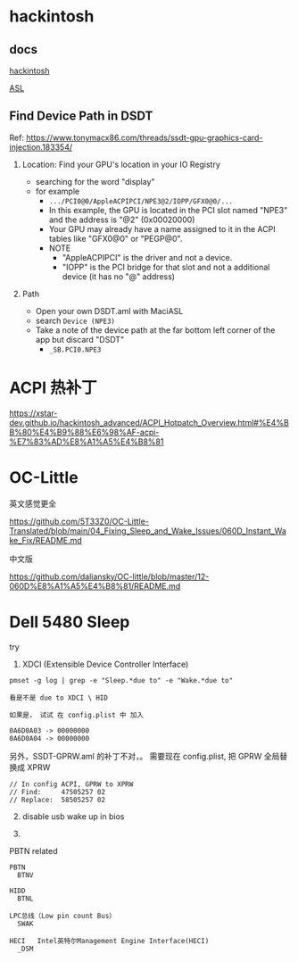 # hackintosh

## docs

[hackintosh](./docs/hackintosh.md)

[ASL](hack_asl.md)

## Find Device Path in DSDT

Ref: https://www.tonymacx86.com/threads/ssdt-gpu-graphics-card-injection.183354/

1. Location: Find your GPU's location in your IO Registry
    - searching for the word "display"
    - for example
        - `.../PCI0@0/AppleACPIPCI/NPE3@2/IOPP/GFX0@0/...`
        - In this example, the GPU is located in the PCI slot named "NPE3" and the address is "@2" (0x00020000)
        - Your GPU may already have a name assigned to it in the ACPI tables like "GFX0@0" or "PEGP@0".
        - NOTE
            - "AppleACPIPCI" is the driver and not a device.
            - "IOPP" is the PCI bridge for that slot and not a additional device (it has no "@" address)

2. Path
    - Open your own DSDT.aml with MaciASL
    - search `Device (NPE3)`
    - Take a note of the device path at the far bottom left corner of the app but discard "DSDT" 
        - `_SB.PCI0.NPE3`


# ACPI 热补丁

https://xstar-dev.github.io/hackintosh_advanced/ACPI_Hotpatch_Overview.html#%E4%BB%80%E4%B9%88%E6%98%AF-acpi-%E7%83%AD%E8%A1%A5%E4%B8%81


# OC-Little

英文感觉更全

https://github.com/5T33Z0/OC-Little-Translated/blob/main/04_Fixing_Sleep_and_Wake_Issues/060D_Instant_Wake_Fix/README.md

中文版

https://github.com/daliansky/OC-little/blob/master/12-060D%E8%A1%A5%E4%B8%81/README.md


# Dell 5480 Sleep

try


1. XDCI (Extensible Device Controller Interface)

```
pmset -g log | grep -e "Sleep.*due to" -e "Wake.*due to"

看是不是 due to XDCI \ HID 

如果是， 试试 在 config.plist 中 加入

0A6D0A03 -> 00000000
0A6D0A04 -> 00000000
```


另外，SSDT-GPRW.aml 的补丁不对，。 需要现在 config.plist, 把 GPRW 全局替换成 XPRW

```
// In config ACPI, GPRW to XPRW
// Find:     47505257 02
// Replace:  58505257 02
```


2. disable usb wake up in bios

3. 


PBTN related


```
PBTN
  BTNV

HIDD
  BTNL

LPC总线（Low pin count Bus）
  SWAK

HECI   Intel英特尔Management Engine Interface(HECI)
  _DSM
```
